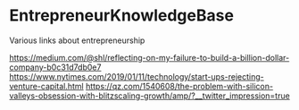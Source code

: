 # EntrepreneurKnowledgeBase
Various links about entrepreneurship

https://medium.com/@shl/reflecting-on-my-failure-to-build-a-billion-dollar-company-b0c31d7db0e7
https://www.nytimes.com/2019/01/11/technology/start-ups-rejecting-venture-capital.html
https://qz.com/1540608/the-problem-with-silicon-valleys-obsession-with-blitzscaling-growth/amp/?__twitter_impression=true
